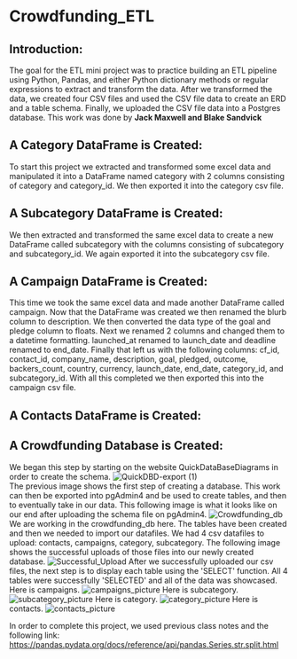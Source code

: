 # Crowdfunding_ETL

## **Introduction**:
The goal for the ETL mini project was to practice building an ETL pipeline using Python, Pandas, and either Python dictionary methods or regular expressions to extract and transform the data. After we transformed the data, we created four CSV files and used the CSV file data to create an ERD and a table schema. Finally, we uploaded the CSV file data into a Postgres database. This work was done by **Jack Maxwell and Blake Sandvick**

## **A Category DataFrame is Created**: 
To start this project we extracted and transformed some excel data and manipulated it into a DataFrame named category with 2 columns consisting of category and category_id. We then exported it into the category csv file.

## **A Subcategory DataFrame is Created**: 
We then extracted and transformed the same excel data to create a new DataFrame called subcategory with the columns consisting of subcategory and subcategory_id. We again exported it into the subcategory csv file. 

## **A Campaign DataFrame is Created**: 
This time we took the same excel data and made another DataFrame called campaign. Now that the DataFrame was created we then renamed the blurb column to description. We then converted the data type of the goal and pledge column to floats. Next we renamed 2 columns and changed them to a datetime formatting. launched_at renamed to launch_date and deadline renamed to end_date. Finally that left us with the following columns: cf_id, contact_id, company_name, description, goal, pledged, outcome, backers_count, country, currency, launch_date, end_date, category_id, and subcategory_id. With all this completed we then exported this into the campaign csv file. 

## **A Contacts DataFrame is Created**:

## **A Crowdfunding Database is Created**:
We began this step by starting on the website QuickDataBaseDiagrams in order to create the schema. 
![QuickDBD-export (1)](https://github.com/maxjackwell/Crowdfunding_ETL/assets/153139416/40821eb8-eadb-4453-bfbf-4ba8542ee8dd)
</br> The previous image shows the first step of creating a database. This work can then be exported into pgAdmin4 and be used to create tables, and then to eventually take in our data. This following image is what it looks like on our end after uploading the schema file on pgAdmin4.
![Crowdfunding_db](https://github.com/maxjackwell/Crowdfunding_ETL/assets/153139416/9a864ac3-9688-4eac-9891-e1ae63e78b1a)
We are working in the crowdfunding_db here. The tables have been created and then we needed to import our datafiles. We had 4 csv datafiles to upload: contacts, campaigns, category, subcategory. The following image shows the successful uploads of those files into our newly created database.
![Successful_Upload](https://github.com/maxjackwell/Crowdfunding_ETL/assets/153139416/b4591bbf-0a4c-4951-8397-6a89faf351ca)
After we successfully uploaded our csv files, the next step is to display each table using the 'SELECT' function. All 4 tables were successfully 'SELECTED' and all of the data was showcased.
Here is campaigns.
![campaigns_picture](https://github.com/maxjackwell/Crowdfunding_ETL/assets/153139416/fe351c2c-1e1e-4c8f-8dd0-571cec1af49d)
Here is subcategory.
![subcategory_picture](https://github.com/maxjackwell/Crowdfunding_ETL/assets/153139416/28f280fb-835f-4ce6-b167-88a1ede262ef)
Here is category.
![category_picture](https://github.com/maxjackwell/Crowdfunding_ETL/assets/153139416/0a322907-2fae-49fc-82df-fb54312f6c57)
Here is contacts.
![contacts_picture](https://github.com/maxjackwell/Crowdfunding_ETL/assets/153139416/0ea14105-5d4e-47b3-a1e1-2b9fb66705ff)





In order to complete this project, we used previous class notes and the following link:
https://pandas.pydata.org/docs/reference/api/pandas.Series.str.split.html
